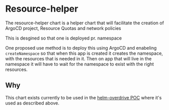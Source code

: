 # Resource-helper

The resource-helper chart is a helper chart that will
facilitate the creation of ArgoCD project, Resource Quotas
and network policies

This is desgined so that one is deployed pr. namespace

One proposed use method is to deploy this using ArgoCD and enabeling `createNamespace` so that when this app is created it creates the namespace, with the resources that is needed in it.
Then on app that will live in the namespace it will have to wait for the namespace to exist with the right resources.

## Why

This chart exists currently to be used in the [helm-overdrive POC](https://github.com/distributed-technologies/helm-overdrive-poc) where it's used as described above.
